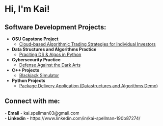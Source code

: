 <h1>Hi, I'm Kai! <br/></h1>

<h2>Software Development Projects:</h2>

- <b>OSU Capstone Project </b>
  - [Cloud-based Algorithmic Trading Strategies for Individual Investors](https://github.com/KaiSpellman/CBATS)
- <b>Data Structures and Algorithms Practice </b>
  - [Praciting DS & Algos in Python](https://github.com/KaiSpellman)
- <b>Cybersecurity Practice</b>
  - [Defense Against the Dark Arts](https://github.com/KaiSpellman)
- <b>C++ Projects</b>
  - [Blackjack Simulator](https://github.com/KaiSpellman)
- <b>Python Projects</b>
  - [Package Delivery Application (Datastructures and Algorithms Demo)](https://github.com/KaiSpellman)



<h2>Connect with me:</h2>
- <b>Email</b>
  - kai.spellman03@gmail.com <br/>
- <b>Linkedin</b>
  - https://www.linkedin.com/in/kai-spellman-190b87274/
